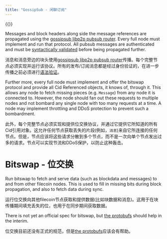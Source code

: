 ```yaml
---
title: "GossipSub - 闲聊订阅"
---
```


{{<label gossip_sub>}}

Messages and block headers along side the message references are propagated using the [gossipsub libp2p pubsub router](https://github.com/libp2p/specs/tree/master/pubsub/gossipsub). Every full node must implement and run that protocol. All pubsub messages are authenticated and must be [syntactically validated](./validation.md#syntactical-validation) before being propagated further.

消息和消息旁边的块头使用[gossipsub libp2p pubsub router](https://github.com/libp2p/specs/tree/master/pubsub/gossipsub)传播。每个完整节点必须实现并运行该协议。所有的发布/订阅消息都是经过身份验证的，在进一步传播之前必须进行[语法验证](./validation.md#syntactical-validation)。

Further more, every full node must implement and offer the bitswap protocol and provide all Cid Referenced objects, it knows of, through it. This allows any node to fetch missing pieces (e.g. `Message`) from any node it is connected to. However, the node should fan out these requests to multiple nodes and not bombard any single node with too many requests at a time. A node may implement throttling and DDoS protection to prevent such a bombardment.

此外，每个完整节点必须实现和提供位交换协议，并通过它提供它所知道的所有Cid引用对象。这允许任何节点获取丢失的片段(例如，`消息`)来自它所连接的任何节点。但是，节点应该将这些请求分散到多个节点，而不是一次向单个节点发出过多的请求。节点可以实现节流和DDoS保护，以防止这种轰击。

# Bitswap - 位交换

Run bitswap to fetch and serve data (such as blockdata and messages) to and from other filecoin nodes. This is used to fill in missing bits during block propagation, and also to fetch data during sync.

运行位交换向其他filecoin节点获取和提供数据(比如块数据和消息)。这用于在块传播期间填充丢失的位，也用于在同步期间获取数据。

There is not yet an official spec for bitswap, but [the protobufs](https://github.com/ipfs/go-bitswap/blob/master/message/pb/message.proto) should help in the interim.

位交换目前还没有正式的规范，但是[the protobufs](https://github.com/ipfs/go-bitswap/blob/master/message/pb/message.proto)应该会有帮助。
